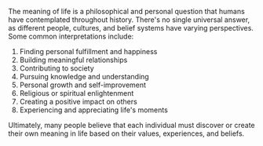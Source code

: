 The meaning of life is a philosophical and personal question that humans have contemplated throughout history. There's no single universal answer, as different people, cultures, and belief systems have varying perspectives. Some common interpretations include:

1. Finding personal fulfillment and happiness
2. Building meaningful relationships
3. Contributing to society
4. Pursuing knowledge and understanding
5. Personal growth and self-improvement
6. Religious or spiritual enlightenment
7. Creating a positive impact on others
8. Experiencing and appreciating life's moments

Ultimately, many people believe that each individual must discover or create their own meaning in life based on their values, experiences, and beliefs.